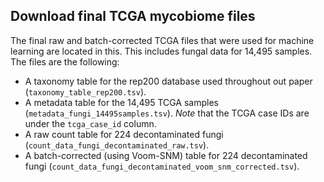 
## Download final TCGA mycobiome files
The final raw and batch-corrected TCGA files that were used for machine learning are located in this. This includes fungal data for 14,495 samples. The files are the following:

- A taxonomy table for the rep200 database used throughout out paper (`taxonomy_table_rep200.tsv`).
- A metadata table for the 14,495 TCGA samples (`metadata_fungi_14495samples.tsv`). *Note* that the TCGA case IDs are under the `tcga_case_id` column.
- A raw count table for 224 decontaminated fungi (`count_data_fungi_decontaminated_raw.tsv`).
- A batch-corrected (using Voom-SNM) table for 224 decontaminated fungi (`count_data_fungi_decontaminated_voom_snm_corrected.tsv`).
